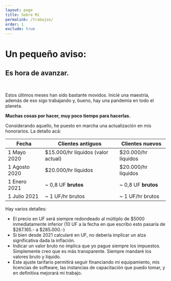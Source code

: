 ```yaml
---
layout: page
title: Sobre Mí
permalink: /trabajos/
order: 1
exclude: true
---
```


# Un pequeño aviso:

## Es hora de avanzar.

&nbsp;

Estos últimos meses han sido bastante movidos. Inicié una maestría, además de eso sigo trabajando y, bueno, hay una pandemia en todo el planeta.

**Muchas cosas por hacer, muy poco tiempo para hacerlas.**

Considerando aquello, he puesto en marcha una actualización en mis honorarios. La detallo acá:

| Fecha | Clientes antiguos | Clientes nuevos |
| --- | --- | --- |
| 1 Mayo 2020 | $15.000/hr líquidos (valor actual) | $20.000/hr líquidos |
| 1 Agosto 2020 | $20.000/hr líquidos | $20.000/hr líquidos |
| 1 Enero 2021 | ~ 0,8 UF **brutos** | ~ 0,8 UF **brutos** |
| 1 Julio 2021 | ~ 1 UF/hr brutos | ~ 1 UF/hr brutos |

Hay varios detalles:
- El precio en UF será siempre redondeado al múltiplo de $5000 inmediatamente inferior (10 UF a la fecha en que escribo esto pasaría de $287.165.- a $285.000.-)
- Si bien desde 2021 calcularé en UF, no debería implicar un alza significativa dada la inflación.
- Indicar un valor bruto no implica que yo pague siempre los impuestos. Simplemente creo que es más transparente. Siempre mandaré los valores bruto y líquido.
- Este ajuste tarifario permitirá seguir financiando mi equipamiento, mis licencias de software, las instancias de capacitación que puedo tomar, y en definitiva mejorará mi trabajo.
